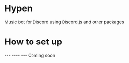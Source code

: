 # Hypen
Music bot for Discord using Discord.js and other packages 

# How to set up
--- ---- --- Coming soon
